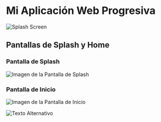 # Mi Aplicación Web Progresiva

![Splash Screen](MIAWP/img/wolfer.png)

## Pantallas de Splash y Home

### Pantalla de Splash

![Imagen de la Pantalla de Splash](public/images/splash.png)

### Pantalla de Inicio

![Imagen de la Pantalla de Inicio](public/images/home.png)

![Texto Alternativo](https://i.ibb.co/zJ9QFWL/1699821302553.jpg)


